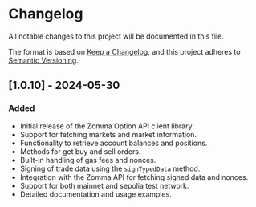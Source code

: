 # Changelog

All notable changes to this project will be documented in this file.

The format is based on [Keep a Changelog](https://keepachangelog.com/en/1.0.0/),
and this project adheres to [Semantic Versioning](https://semver.org/spec/v2.0.0.html).

## [1.0.10] - 2024-05-30

### Added
- Initial release of the Zomma Option API client library.
- Support for fetching markets and market information.
- Functionality to retrieve account balances and positions.
- Methods for get buy and sell orders.
- Built-in handling of gas fees and nonces.
- Signing of trade data using the `signTypedData` method.
- Integration with the Zomma API for fetching signed data and nonces.
- Support for both mainnet and sepolia test network.
- Detailed documentation and usage examples.